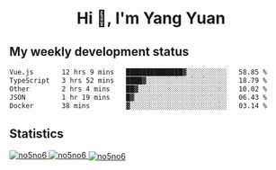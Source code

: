 <h1 align="center">Hi 👋, I'm Yang Yuan</h1>


## My weekly development status
<!--START_SECTION:waka-->

```txt
Vue.js       12 hrs 9 mins   ██████████████▓░░░░░░░░░░   58.85 %
TypeScript   3 hrs 52 mins   ████▓░░░░░░░░░░░░░░░░░░░░   18.79 %
Other        2 hrs 4 mins    ██▓░░░░░░░░░░░░░░░░░░░░░░   10.02 %
JSON         1 hr 19 mins    █▓░░░░░░░░░░░░░░░░░░░░░░░   06.43 %
Docker       38 mins         ▓░░░░░░░░░░░░░░░░░░░░░░░░   03.14 %
```

<!--END_SECTION:waka-->

## Statistics
<a href="https://github.com/anuraghazra/github-readme-stats">
  <img src="https://github-readme-stats.vercel.app/api/top-langs/?username=no5no6&theme=dracula" alt="no5no6">
</a>
<a href="https://github.com/anuraghazra/github-readme-stats">
  <img src="https://github-readme-stats.vercel.app/api?username=no5no6&show_icons=true&theme=dracula&line_height=40" alt="no5no6">
</a>
<a href="https://github.com/anuraghazra/github-readme-stats">
  <img align="center" src="https://github-readme-streak-stats.herokuapp.com/?user=no5no6&theme=dracula" alt="no5no6" />
</a>